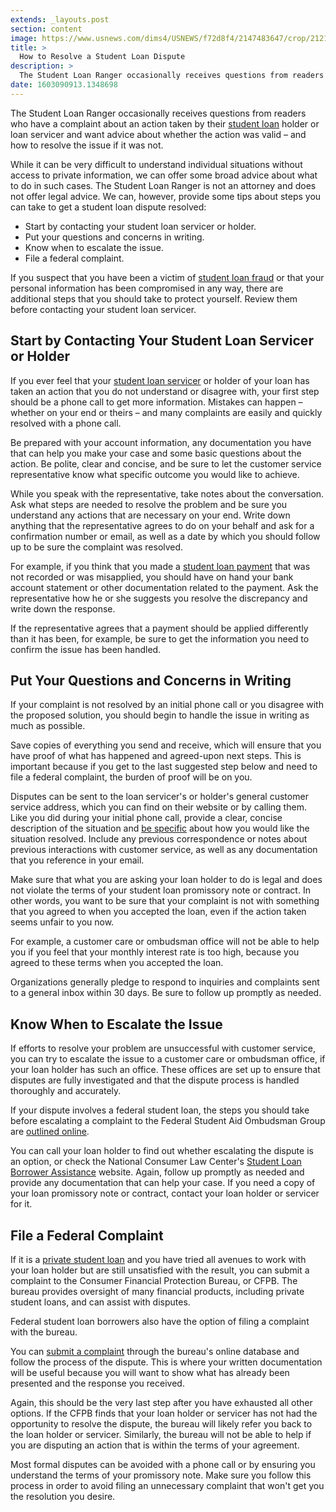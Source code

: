 ```yaml
--- 
extends: _layouts.post 
section: content 
image: https://www.usnews.com/dims4/USNEWS/f72d8f4/2147483647/crop/2121x1414%2B0%2B0/resize/1200x1200%3E/quality/85/?url=http%3A%2F%2Fmedia.beam.usnews.com%2Fc9%2F01%2F708f6a954372ade0281b5a4e1647%2F200930-studentloandispute-stock.jpg 
title: > 
  How to Resolve a Student Loan Dispute 
description: > 
  The Student Loan Ranger occasionally receives questions from readers who have a complaint about an action taken by their student loan holder or loan servicer and want advice about whether the action was valid – and how to resolve the issue if it was not.We can, however, provide some tips about steps you can take to get a student loan dispute resolved:Start by contacting your student loan servicer or holder.Start by Contacting Your Student Loan Servicer or HolderIf you ever feel that your student loan servicer or holder of your loan has taken an action that you do not understand or disagree with, your first step should be a phone call to get more information.You can call your loan holder to find out whether escalating the dispute is an option, or check the National Consumer Law Center's Student Loan Borrower Assistance website.If the CFPB finds that your loan holder or servicer has not had the opportunity to resolve the dispute, the bureau will likely refer you back to the loan holder or servicer. 
date: 1603090913.1348698 
--- 
```

<div><p>The Student Loan Ranger occasionally receives questions from readers who have a complaint about an action taken by their <a href="//www.usnews.com/education/best-colleges/paying-for-college/student-loan">student </a><a href="//www.usnews.com/education/best-colleges/paying-for-college/student-loan">loan</a> holder or loan servicer and want advice about whether the action was valid &#8211; and how to resolve the issue if it was not.</p><p>While it can be very difficult to understand individual situations without access to private information, we can offer some broad advice about what to do in such cases. The Student Loan Ranger is not an attorney and does not offer legal advice. We can, however, provide some tips about steps you can take to get a student loan dispute resolved:</p><p id="ad" class="ad lazy "></p><ul>
 <li> Start by contacting your student loan servicer or holder.</li>
 <li> Put your questions and concerns in writing.</li>
 <li> Know when to escalate the issue.</li>
 <li> File a federal complaint.</li>
</ul><p>If you suspect that you have been a victim of <a href="https://www.usnews.com/education/blogs/student-loan-ranger/articles/steps-to-handle-student-loan-fraud-by-family-members">student loan fraud</a> or that your personal information has been compromised in any way, there are additional steps that you should take to protect yourself. Review them before contacting your student loan servicer.</p><p size="5" class="Raw-slyvem-0 ftSHuE"><h2>Start by Contacting Your Student Loan Servicer or Holder</h2></p><p>If you ever feel that your <a href="https://www.usnews.com/education/blogs/student-loan-ranger/articles/2018-11-28/when-to-contact-your-student-loan-servicer">student loan servicer</a> or holder of your loan has taken an action that you do not understand or disagree with, your first step should be a phone call to get more information. Mistakes can happen &#8211; whether on your end or theirs &#8211; and many complaints are easily and quickly resolved with a phone call.</p><p>Be prepared with your account information, any documentation you have that can help you make your case and some basic questions about the action. Be polite, clear and concise, and be sure to let the customer service representative know what specific outcome you would like to achieve.</p><p>While you speak with the representative, take notes about the conversation. Ask what steps are needed to resolve the problem and be sure you understand any actions that are necessary on your end. Write down anything that the representative agrees to do on your behalf and ask for a confirmation number or email, as well as a date by which you should follow up to be sure the complaint was resolved.</p><p id="ad" class="ad"></p><p>For example, if you think that you made a <a href="//www.usnews.com/education/blogs/student-loan-ranger/articles/2018-10-24/6-tips-to-make-extra-student-loan-payments-correctly">student loan payment</a> that was not recorded or was misapplied, you should have on hand your bank account statement or other documentation related to the payment. Ask the representative how he or she suggests you resolve the discrepancy and write down the response. </p><p>If the representative agrees that a payment should be applied differently than it has been, for example, be sure to get the information you need to confirm the issue has been handled.</p><p id="ad" class="ad lazy "></p><p size="5" class="Raw-slyvem-0 ftSHuE"><h2>Put Your Questions and Concerns in Writing</h2></p><p>If your complaint is not resolved by an initial phone call or you disagree with the proposed solution, you should begin to handle the issue in writing as much as possible.</p><p>Save copies of everything you send and receive, which will ensure that you have proof of what has happened and agreed-upon next steps. This is important because if you get to the last suggested step below and need to file a federal complaint, the burden of proof will be on you.</p><p>Disputes can be sent to the loan servicer's or holder's general customer service address, which you can find on their website or by calling them. Like you did during your initial phone call, provide a clear, concise description of the situation and <a href="https://www.usnews.com/education/blogs/student-loan-ranger/articles/2017-08-23/know-how-to-talk-to-your-student-loan-servicer">be specific</a> about how you would like the situation resolved. Include any previous correspondence or notes about previous interactions with customer service, as well as any documentation that you reference in your email.</p><p>Make sure that what you are asking your loan holder to do is legal and does not violate the terms of your student loan promissory note or contract. In other words, you want to be sure that your complaint is not with something that you agreed to when you accepted the loan, even if the action taken seems unfair to you now. </p><p id="ad" class="ad"></p><p>For example, a customer care or ombudsman office will not be able to help you if you feel that your monthly interest rate is too high, because you agreed to these terms when you accepted the loan.</p><p>Organizations generally pledge to respond to inquiries and complaints sent to a general inbox within 30 days. Be sure to follow up promptly as needed.</p><p size="5" class="Raw-slyvem-0 ftSHuE"><h2>Know When to Escalate the Issue</h2></p><p>If efforts to resolve your problem are unsuccessful with customer service, you can try to escalate the issue to a customer care or ombudsman office, if your loan holder has such an office. These offices are set up to ensure that disputes are fully investigated and that the dispute process is handled thoroughly and accurately.</p><p id="ad" class="ad lazy "></p><p>If your dispute involves a federal student loan, the steps you should take before escalating a complaint to the Federal Student Aid Ombudsman Group are <a href="https://studentaid.gov/feedback-ombudsman/disputes" target="_blank">outlined online</a>. </p><p>You can call your loan holder to find out whether escalating the dispute is an option, or check the National Consumer Law Center's <a href="https://www.studentloanborrowerassistance.org/resources/referral-resource/ombudsman-programs/#guaranty" target="_blank">Student Loan Borrower Assistance</a> website. Again, follow up promptly as needed and provide any documentation that can help your case. If you need a copy of your loan promissory note or contract, contact your loan holder or servicer for it.</p><p size="5" class="Raw-slyvem-0 ftSHuE"><h2>File a Federal Complaint</h2></p><p>If it is a <a href="https://loans.usnews.com/articles/pros-and-cons-of-private-student-loans">private student loan</a> and you have tried all avenues to work with your loan holder but are still unsatisfied with the result, you can submit a complaint to the Consumer Financial Protection Bureau, or CFPB. The bureau provides oversight of many financial products, including private student loans, and can assist with disputes.</p><p id="ad" class="ad"></p><p>Federal student loan borrowers also have the option of filing a complaint with the bureau.</p><p>You can <a href="http://www.consumerfinance.gov/complaint/" target="_blank">submit a complaint</a> through the bureau's online database and follow the process of the dispute. This is where your written documentation will be useful because you will want to show what has already been presented and the response you received.</p><p>Again, this should be the very last step after you have exhausted all other options. If the CFPB finds that your loan holder or servicer has not had the opportunity to resolve the dispute, the bureau will likely refer you back to the loan holder or servicer. Similarly, the bureau will not be able to help if you are disputing an action that is within the terms of your agreement.</p><p>Most formal disputes can be avoided with a phone call or by ensuring you understand the terms of your promissory note. Make sure you follow this process in order to avoid filing an unnecessary complaint that won't get you the resolution you desire.<br></p></div>